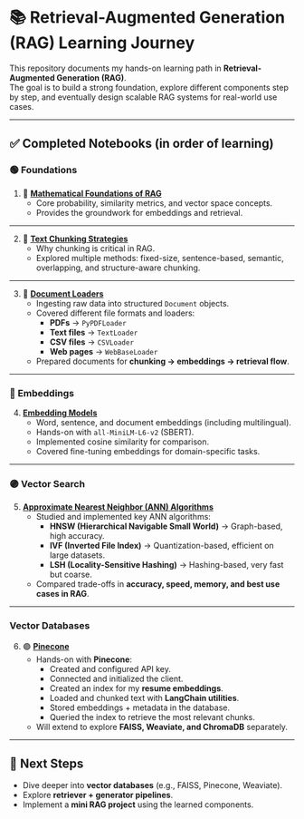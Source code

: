 # 📚 Retrieval-Augmented Generation (RAG) Learning Journey

This repository documents my hands-on learning path in **Retrieval-Augmented Generation (RAG)**.  
The goal is to build a strong foundation, explore different components step by step, and eventually design scalable RAG systems for real-world use cases.  

---

## ✅ Completed Notebooks (in order of learning)

### 🟢 Foundations
1. 🔵 [**Mathematical Foundations of RAG**](notebook/Mathematical_Foundations_of_RAG.ipynb)  
   - Core probability, similarity metrics, and vector space concepts.  
   - Provides the groundwork for embeddings and retrieval.  

---

2. 🔵 [**Text Chunking Strategies**](notebook/Text_Chunking_Strategies.ipynb)  
   - Why chunking is critical in RAG.  
   - Explored multiple methods: fixed-size, sentence-based, semantic, overlapping, and structure-aware chunking.  

---

3. 🔵 [**Document Loaders**](notebook/Document_Loaders.ipynb)  
   - Ingesting raw data into structured `Document` objects.  
   - Covered different file formats and loaders:  
     - **PDFs** → `PyPDFLoader`  
     - **Text files** → `TextLoader`  
     - **CSV files** → `CSVLoader`  
     - **Web pages** → `WebBaseLoader`  
   - Prepared documents for **chunking → embeddings → retrieval flow**.  

---

### 🔵 Embeddings
4. [**Embedding Models**](notebook/Embedding_models.ipynb)  
   - Word, sentence, and document embeddings (including multilingual).  
   - Hands-on with `all-MiniLM-L6-v2` (SBERT).  
   - Implemented cosine similarity for comparison.  
   - Covered fine-tuning embeddings for domain-specific tasks.  

---

### 🟣 Vector Search
5. [**Approximate Nearest Neighbor (ANN) Algorithms**](notebook/Approximate_Nearest_Neighbors_Algorithms.ipynb)  
   - Studied and implemented key ANN algorithms:  
     - **HNSW (Hierarchical Navigable Small World)** → Graph-based, high accuracy.  
     - **IVF (Inverted File Index)** → Quantization-based, efficient on large datasets.  
     - **LSH (Locality-Sensitive Hashing)** → Hashing-based, very fast but coarse.  
   - Compared trade-offs in **accuracy, speed, memory, and best use cases in RAG**.  

---
### Vector Databases
6. 🟣 [**Pinecone**](notebook/Pinecone_Vector_Databases.ipynb)  
   - Hands-on with **Pinecone**:  
     - Created and configured API key.  
     - Connected and initialized the client.  
     - Created an index for my **resume embeddings**.  
     - Loaded and chunked text with **LangChain utilities**.  
     - Stored embeddings + metadata in the database.  
     - Queried the index to retrieve the most relevant chunks.  
   - Will extend to explore **FAISS, Weaviate, and ChromaDB** separately.  

---



## 📌 Next Steps
- Dive deeper into **vector databases** (e.g., FAISS, Pinecone, Weaviate).  
- Explore **retriever + generator pipelines**.  
- Implement a **mini RAG project** using the learned components.  
